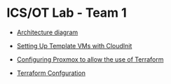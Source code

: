 # ICS/OT Lab - Team 1


* [Architecture diagram](https://github.com/jeromet2020/ics-ot-lab/blob/main/architecture_diagram.drawio)

* [Setting Up Template VMs with CloudInit](https://github.com/jeromet2020/ics-ot-lab/blob/main/Setting%20up%20tempate%20VMs.md)

* [Configuring Proxmox to allow the use of Terraform](https://github.com/jeromet2020/ics-ot-lab/blob/main/Configuring%20Proxmox%20to%20allow%20terraform.md)

* [Terraform Confguration](https://github.com/jeromet2020/ics-ot-lab/tree/main/terraform)
